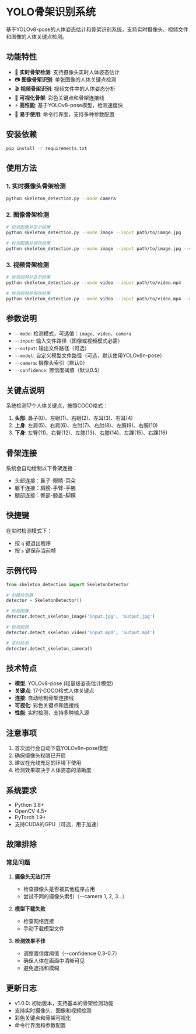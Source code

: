 # YOLO骨架识别系统

基于YOLOv8-pose的人体姿态估计和骨架识别系统，支持实时摄像头、视频文件和图像的人体关键点检测。

## 功能特性

- 🎯 **实时骨架检测**: 支持摄像头实时人体姿态估计
- 📷 **图像骨架识别**: 单张图像的人体关键点检测
- 🎬 **视频骨架识别**: 视频文件中的人体姿态分析
- 🎨 **可视化骨架**: 彩色关键点和骨架连接线
- ⚡ **高性能**: 基于YOLOv8-pose模型，检测速度快
- 🔧 **易于使用**: 命令行界面，支持多种参数配置

## 安装依赖

```bash
pip install -r requirements.txt
```

## 使用方法

### 1. 实时摄像头骨架检测

```bash
python skeleton_detection.py --mode camera
```

### 2. 图像骨架检测

```bash
# 检测图像并显示结果
python skeleton_detection.py --mode image --input path/to/image.jpg

# 检测图像并保存结果
python skeleton_detection.py --mode image --input path/to/image.jpg --output result.jpg
```

### 3. 视频骨架检测

```bash
# 检测视频并显示结果
python skeleton_detection.py --mode video --input path/to/video.mp4

# 检测视频并保存结果
python skeleton_detection.py --mode video --input path/to/video.mp4 --output result.mp4
```

## 参数说明

- `--mode`: 检测模式，可选值：`image`、`video`、`camera`
- `--input`: 输入文件路径（图像或视频模式必需）
- `--output`: 输出文件路径（可选）
- `--model`: 自定义模型文件路径（可选，默认使用YOLOv8n-pose）
- `--camera`: 摄像头索引（默认0）
- `--confidence`: 置信度阈值（默认0.5）

## 关键点说明

系统检测17个人体关键点，按照COCO格式：

1. **头部**: 鼻子(0)、左眼(1)、右眼(2)、左耳(3)、右耳(4)
2. **上身**: 左肩(5)、右肩(6)、左肘(7)、右肘(8)、左腕(9)、右腕(10)
3. **下身**: 左臀(11)、右臀(12)、左膝(13)、右膝(14)、左踝(15)、右踝(16)

## 骨架连接

系统会自动绘制以下骨架连接：
- 头部连接：鼻子-眼睛-耳朵
- 躯干连接：肩膀-手臂-手腕
- 腿部连接：臀部-膝盖-脚踝

## 快捷键

在实时检测模式下：
- 按 `q` 键退出程序
- 按 `s` 键保存当前帧

## 示例代码

```python
from skeleton_detection import SkeletonDetector

# 创建检测器
detector = SkeletonDetector()

# 检测图像
detector.detect_skeleton_image('input.jpg', 'output.jpg')

# 检测视频
detector.detect_skeleton_video('input.mp4', 'output.mp4')

# 实时检测
detector.detect_skeleton_camera()
```

## 技术特点

- **模型**: YOLOv8-pose (轻量级姿态估计模型)
- **关键点**: 17个COCO格式人体关键点
- **连接**: 自动绘制骨架连接线
- **可视化**: 彩色关键点和连接线
- **性能**: 实时检测，支持多种输入源

## 注意事项

1. 首次运行会自动下载YOLOv8n-pose模型
2. 确保摄像头权限已开启
3. 建议在光线充足的环境下使用
4. 检测效果取决于人体姿态的清晰度

## 系统要求

- Python 3.8+
- OpenCV 4.5+
- PyTorch 1.9+
- 支持CUDA的GPU（可选，用于加速）

## 故障排除

### 常见问题

1. **摄像头无法打开**
   - 检查摄像头是否被其他程序占用
   - 尝试不同的摄像头索引（--camera 1, 2, 3...）

2. **模型下载失败**
   - 检查网络连接
   - 手动下载模型文件

3. **检测效果不佳**
   - 调整置信度阈值（--confidence 0.3-0.7）
   - 确保人体在画面中清晰可见
   - 避免遮挡和模糊

## 更新日志

- v1.0.0: 初始版本，支持基本的骨架检测功能
- 支持实时摄像头、图像和视频检测
- 彩色关键点和骨架可视化
- 命令行界面和参数配置
